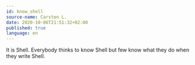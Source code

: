 ```yaml
---
id: know_shell
source-name: Carsten L.
date: 2020-10-06T21:51:32+02:00
published: true
language: en
---
```

It is Shell. Everybody thinks to know Shell but few know what they do when they write Shell.
